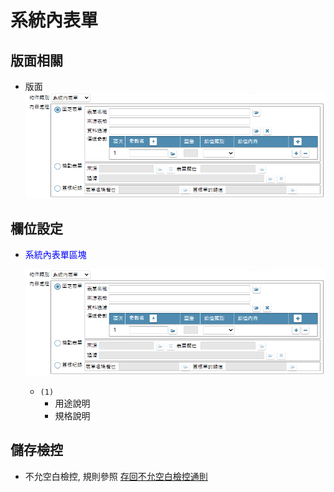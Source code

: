 系統內表單
===
## 版面相關
* 版面</br>
    ![pic][image_inSystemForm]

## 欄位設定
* <p id="fieldbreak1" style="color:blue;">系統內表單區塊</p>

    ![pic][image_block1]
    * `(1)`
        * 用途說明
        * 規格說明

## <div id="save-action">儲存檢控</div>
* 不允空白檢控, 規則參照 [存回不允空白檢控通則][link_ruleother7]


<!-- 圖片 -->
[image_inSystemForm]:attachment/inSystemForm.png
[image_block1]:attachment/inSystemForm_block1.png

<!-- 超連結 -->
[link_ruledialog1]:../RulesDialog/README#ruledialog1 "共用通則_開啟單據/操作條件式通則"
[link_ruledialog4]:../RulesDialog/README#ruledialog4 "共用通則_開啟單據/挑選檢視表通則"
[link_ruledialog7]:../RulesDialog/README#ruledialog7 "共用通則_開啟單據/挑選表單元件通則"
[link_ruledialog8]:../RulesDialog/README#ruledialog8 "共用通則_開啟單據/挑選檢視表元件通則"
[link_ruledialog10]:../RulesDialog/README#ruledialog10 "共用通則_開啟單據/挑選全域變數通則"
[link_ruledialog13]:../RulesDialog/README#ruledialog13 "共用通則_開啟單據/挑選表單按鍵通則"
[link_rulesbutton3]:../RulesButton/README#rulebutton3 "共用通則_其它/操作表格記錄通則"
[link_ruleother7]:../RulesOther/README#ruleother7 "共用通則_其它/存回不允空白檢控通則"